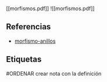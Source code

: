 [[morfismos.pdf]]
![[morfismos.pdf]]

## Referencias
- [morfismo-anillos](./morfismo-anillos.md)

## Etiquetas
#ORDENAR crear nota con la definición
